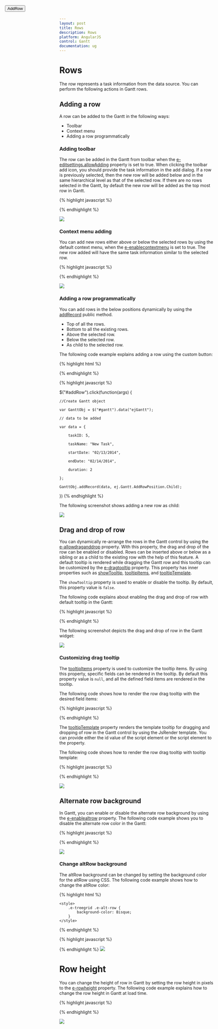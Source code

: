 ```yaml
---
layout: post
title: Rows
description: Rows
platform: AngularJS
control: Gantt
documentation: ug
---
```

# Rows

The row represents a task information from the data source. You can perform the following actions in Gantt rows.

## Adding a row

A row can be added to the Gantt in the following ways:

* Toolbar
* Context menu 
* Adding a row programmatically 

### Adding toolbar

The row can be added in the Gantt from toolbar when the [e-editsettings.allowAdding](https://help.syncfusion.com/api/js/ejgantt#members:editsettings-allowadding) property is set to true. When clicking the toolbar add icon, you should provide the task information in the add dialog. If a row is previously selected, then the new row will be added below and in the same hierarchical level as that of the selected row. If there are no rows selected in the Gantt, by default the new row will be added as the top most row in Gantt.

{% highlight javascript %}

<body ng-controller="GanttCtrl">
   <!--Add  Gantt control here-->    
   <div id="GanttContainer" ej-gantt
      //...
      e-editsettings="editSettings" 
      >
   </div>
  <script>
    var editSettings= {
        //...
        allowAdding: true
    },
    angular.module('listCtrl', ['ejangular'])
        .controller('GanttCtrl', function($scope) {
            //...
            $scope.editSettings = "editSettings";
        });
</script>
</body>

{% endhighlight %}

![](Rows_images/Rows_img1.png)

### Context menu adding

You can add new rows either above or below the selected rows by using the default context menu, when the [e-enablecontextmenu](https://help.syncfusion.com/api/js/ejgantt#members:enablecontextmenu) is set to true. The new row added will have the same task information similar to the selected row.

{% highlight javascript %}

<body ng-controller="GanttCtrl">
   <!--Add  Gantt control here-->    
   <div id="GanttContainer" ej-gantt
      //...
      e-enablecontextmenu= "true"
      e-editsettings="editSettings" 
      >
   </div>
  <script>
    var editSettings= {
        //...
        allowAdding: true
    },
    angular.module('listCtrl', ['ejangular'])
        .controller('GanttCtrl', function($scope) {
            //...
            $scope.editSettings = "editSettings";
        });
</script>
</body>

{% endhighlight %}

![](Rows_images/Rows_img2.png)

### Adding a row programmatically

You can add rows in the below positions dynamically by using the [addRecord](https://help.syncfusion.com/api/js/ejgantt#methods:addrecord) public method.

* Top of all the rows.
* Bottom to all the existing rows.
* Above the selected row.
* Below the selected row.
* As child to the selected row.

The following code example explains adding a row using the custom button:

{% highlight html %}
<button id="addRow" style="top:27px;left:50px;position:absolute">AddRow</button>

{% endhighlight %}

{% highlight javascript %}

<div id="GanttContainer" ej-gantt
//... >
</div>

$("#addRow").click(function(args) {

    //Create Gantt object

    var GanttObj = $("#gantt").data("ejGantt");

    // data to be added

    var data = {

        taskID: 5,

        taskName: "New Task",

        startDate: "02/13/2014",

        endDate: "02/14/2014",

        duration: 2

    };

    GanttObj.addRecord(data, ej.Gantt.AddRowPosition.Child);

})
{% endhighlight %}

The following screenshot shows adding a new row as child:

![](Rows_images/Rows_img3.png)

## Drag and drop of row

You can dynamically re-arrange the rows in the Gantt control by using the [e-allowdraganddrop](https://help.syncfusion.com/api/js/ejgantt#members:allowdraganddrop "allowDragAndDrop") property. With this property, the drag and drop of the row can be enabled or disabled. Rows can be inserted above or below as a sibling or as a child to the existing row with the help of this feature. A default tooltip is rendered while dragging the Gantt row and this tooltip can be customized by the [e-dragtooltip](https://help.syncfusion.com/api/js/ejgantt#members:dragtooltip "dragTooltip") property. This property has inner properties such as [showTooltip](https://help.syncfusion.com/api/js/ejgantt#members:dragtooltip-showtooltip "e-dragtooltip.showTooltip"), [tooltipItems](https://help.syncfusion.com/api/js/ejgantt#members:dragtooltip-tooltipitems "e-dragtooltip.tooltipItems"), and [tooltipTemplate](https://help.syncfusion.com/api/js/ejgantt#members:dragtooltip-tooltiptemplate "dragTooltip.tooltipTemplate").

The `showTooltip` property is used to enable or disable the tooltip. By default, this property value is `false`.

The following code explains about enabling the drag and drop of row with default tooltip in the Gantt:

{% highlight javascript %}

<body ng-controller="GanttCtrl">
   <!--Add  Gantt control here-->    
   <div id="GanttContainer" ej-gantt
      //...
     e-allowdraganddrop= "true"
     e-dragtooltip= "dragTooltip" 
      >
   </div>
  <script>
    var dragTooltip= {
        showTooltip: true
    },
    angular.module('listCtrl', ['ejangular'])
        .controller('GanttCtrl', function($scope) {
            //...
            $scope.dragTooltip = "dragTooltip";
        });
</script>
</body>

{% endhighlight %}

The following screenshot depicts the drag and drop of row in the Gantt widget:

![](Rows_images/Rows_img4.png)

### Customizing drag tooltip

The [tooltipItems](https://help.syncfusion.com/api/js/ejgantt#members:dragtooltip-tooltipitems) property is used to customize the tooltip items. By using this property, specific fields can be rendered in the tooltip. By default this property value is `null`, and all the defined field items are rendered in the tooltip.

The following code shows how to render the row drag tooltip with the desired field items:

{% highlight javascript %}

<body ng-controller="GanttCtrl">
   <!--Add  Gantt control here-->    
   <div id="GanttContainer" ej-gantt
      //...
     e-allowdraganddrop= "true"
     e-dragtooltip= "dragTooltip" 
      >
   </div>
  <script>
    var  dragTooltip= {
        showTooltip: true,
        tooltipItems: [
            "taskID",
            "taskName",
            "startDate",
            "endDate"
            ]
    },
    angular.module('listCtrl', ['ejangular'])
        .controller('GanttCtrl', function($scope) {
            //...
            $scope.dragTooltip = "dragTooltip";
        });
</script>
</body>

{% endhighlight %}

The [tooltipTemplate](https://help.syncfusion.com/api/js/ejgantt#members:dragtooltip-tooltiptemplate) property renders the template tooltip for dragging and dropping of row in the Gantt control by using the JsRender template. You can provide either the id value of the script element or the script element to the property.

The following code shows how to render the row drag tooltip with tooltip template:

{% highlight javascript %}


<body ng-controller="GanttCtrl">
   <!--Add  Gantt control here-->    
   <div id="GanttContainer" ej-gantt
      //...
     e-allowdraganddrop= "true"
     e-dragtooltip= "dragTooltip" 
      >
   </div>
  <script>
    dragTooltip: {
        showTooltip: true,
        tooltipTemplate: "#customTooltip"
    },
    angular.module('listCtrl', ['ejangular'])
        .controller('GanttCtrl', function($scope) {
            //...
            $scope.dragTooltip = "dragTooltip";
        });
</script>
</body>

<script id="customTooltip" type="text/x-jsrender">

    <tr>

        <td class="border" style='height:30px;'>

            <div>{{“{{“}}:#data['TaskId'] {{}}}}</div>

        </td>

        <td class="border" style='height:30px;'>

            <div>{{“{{“}}:#data['TaskName'] {{}}}}</div>

        </td>

    </tr>

</script>

{% endhighlight %}

![](Rows_images/Rows_img6.png)

## Alternate row background

In Gantt, you can enable or disable the alternate row background by using the [e-enablealtrow](https://help.syncfusion.com/api/js/ejgantt#members:enablealtrow) property. The following code example shows you to disable the alternate row color in the Gantt:

{% highlight javascript %}
<body ng-controller="GanttCtrl">
   <!--Add  Gantt control here-->    
   <div id="GanttContainer" ej-gantt
      //...
     e-enablealtrow= "false"
      >
   </div>
</body>
{% endhighlight %}

![](Rows_images/Rows_img7.png)

### Change altRow background

The altRow background can be changed by setting the background color for the altRow using CSS. The following code example shows how to change the altRow color:

{% highlight html %}
<head>

    <style>
        .e-treegrid .e-alt-row {
            background-color: Bisque;
        }
    </style>

</head>

{% endhighlight %}

{% highlight javascript %}

<body ng-controller="GanttCtrl">
   <!--Add  Gantt control here-->    
   <div id="GanttContainer" ej-gantt
      //...
     e-enablealtrow= "true"
      >
   </div>
</body>

{% endhighlight %}
![](Rows_images/Rows_img5.png)

# Row height

You can change the height of row in Gantt by setting the row height in pixels to the [e-rowheight](https://help.syncfusion.com/api/js/ejgantt#members:rowheight) property. The following code example explains how to change the row height in Gantt at load time.

{% highlight javascript %}

<body ng-controller="GanttCtrl">
   <!--Add  Gantt control here-->    
   <div id="GanttContainer" ej-gantt
      //...
     e-rowheight= "60"
      >
   </div>
</body>

{% endhighlight %}

![](Rows_images/Rows_img8.png)

